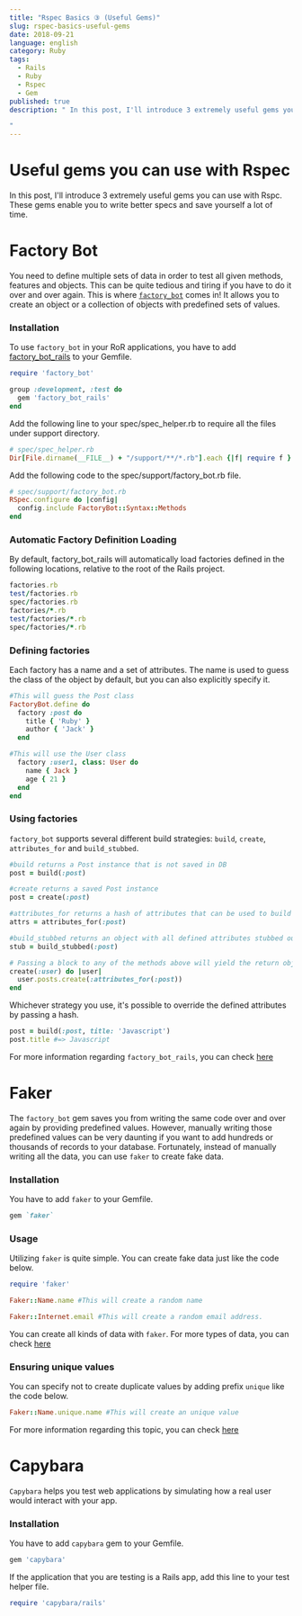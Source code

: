```yaml
---
title: "Rspec Basics ③ (Useful Gems)"
slug: rspec-basics-useful-gems
date: 2018-09-21
language: english
category: Ruby
tags:
  - Rails
  - Ruby
  - Rspec
  - Gem
published: true
description: " In this post, I'll introduce 3 extremely useful gems you can use with Rspc. These gems enable you to write better specs and save yourself a lot of time.You need to define multiple sets of data in order to test all the given methods, features and objects. This can be quite tedious and tiring if you have to do it over and over again. This is where factory_bot comes in! It allows you to create an object or a collection of objects with predefined sets of values.

"
---
```


# Useful gems you can use with Rspec

In this post, I'll introduce 3 extremely useful gems you can use with Rspc. These gems enable you to write better specs and save yourself a lot of time.

# Factory Bot

You need to define multiple sets of data in order to test all given methods, features and objects. This can be quite tedious and tiring if you have to do it over and over again. This is where [`factory_bot`](https://github.com/thoughtbot/factory_bot) comes in! It allows you to create an object or a collection of objects with predefined sets of values.

### Installation

To use `factory_bot` in your RoR applications, you have to add [factory_bot_rails](https://github.com/thoughtbot/factory_bot_rails) to your Gemfile.

```Ruby
require 'factory_bot'

group :development, :test do
  gem 'factory_bot_rails'
end
```

Add the following line to your spec/spec_helper.rb to require all the files under support directory.

```ruby
# spec/spec_helper.rb
Dir[File.dirname(__FILE__) + "/support/**/*.rb"].each {|f| require f }
```

Add the following code to the spec/support/factory_bot.rb file.

```Ruby
# spec/support/factory_bot.rb
RSpec.configure do |config|
  config.include FactoryBot::Syntax::Methods
end
```

### Automatic Factory Definition Loading

By default, factory_bot_rails will automatically load factories defined in the following locations, relative to the root of the Rails project.

```Ruby
factories.rb
test/factories.rb
spec/factories.rb
factories/*.rb
test/factories/*.rb
spec/factories/*.rb
```

### Defining factories

Each factory has a name and a set of attributes. The name is used to guess the class of the object by default, but you can also explicitly specify it.

```Ruby
#This will guess the Post class
FactoryBot.define do
  factory :post do
    title { 'Ruby' }
    author { 'Jack' }
  end

#This will use the User class
  factory :user1, class: User do
    name { Jack }
    age { 21 }
  end
end
```

### Using factories

`factory_bot` supports several different build strategies: `build`, `create`, `attributes_for` and `build_stubbed`.

```Ruby
#build returns a Post instance that is not saved in DB
post = build(:post)

#create returns a saved Post instance
post = create(:post)

#attributes_for returns a hash of attributes that can be used to build a Post instance
attrs = attributes_for(:post)

#build_stubbed returns an object with all defined attributes stubbed out.
stub = build_stubbed(:post)

# Passing a block to any of the methods above will yield the return object
create(:user) do |user|
  user.posts.create(:attributes_for(:post))
end
```

Whichever strategy you use, it's possible to override the defined attributes by passing a hash.

```Ruby
post = build(:post, title: 'Javascript')
post.title #=> Javascript
```

For more information regarding `factory_bot_rails`, you can check [here](https://www.rubydoc.info/gems/factory_bot/file/GETTING_STARTED.md)

# Faker

The `factory_bot` gem saves you from writing the same code over and over again by providing predefined values. However, manually writing those predefined values can be very daunting if you want to add hundreds or thousands of records to your database. Fortunately, instead of manually writing all the data, you can use `faker` to create fake data.

### Installation

You have to add `faker` to your Gemfile.

```Ruby
gem `faker`
```

### Usage

Utilizing `faker` is quite simple.
You can create fake data just like the code below.

```Ruby
require 'faker'

Faker::Name.name #This will create a random name

Faker::Internet.email #This will create a random email address.
```

You can create all kinds of data with `faker`. For more types of data, you can check [here](https://github.com/stympy/faker)

### Ensuring unique values

You can specify not to create duplicate values by adding prefix `unique` like the code below.

```Ruby
Faker::Name.unique.name #This will create an unique value
```

For more information regarding this topic, you can check [here](https://github.com/stympy/faker)

# Capybara

`Capybara` helps you test web applications by simulating how a real user would interact with your app.

### Installation

You have to add `capybara` gem to your Gemfile.

```Ruby
gem 'capybara'
```

If the application that you are testing is a Rails app, add this line to your test helper file.

```Ruby
require 'capybara/rails'
```
